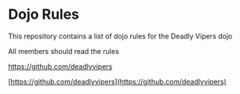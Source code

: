 Dojo Rules
==========

This repository contains a list of dojo rules for the Deadly Vipers dojo

All members should read the rules


https://github.com/deadlyvipers

[https://github.com/deadlyvipers](https://github.com/deadlyvipers)